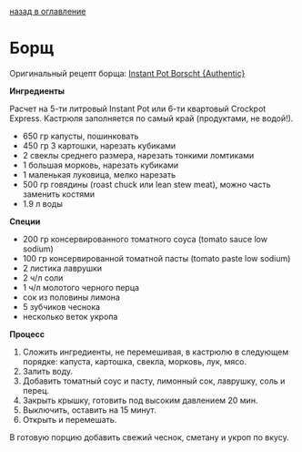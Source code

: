 [назад в оглавление](../content.md)
# Борщ

Оригинальный рецепт борща: [Instant Pot Borscht {Authentic}](https://ifoodreal.com/instant-pot-borscht/#wprm-recipe-container-44121)

**Ингредиенты**

Расчет на 5-ти литровый Instant Pot или 6-ти квартовый Crockpot Express.
Кастрюля заполняется по самый край (продуктами, не водой!).
* 650 гр капусты, пошинковать
* 450 гр 3 картошки, нарезать кубиками
* 2 свеклы среднего размера, нарезать тонкими ломтиками
* 1 большая морковь, нарезать кубиками
* 1 маленькая луковица, мелко нарезать
* 500 гр говядины (roast chuck или lean stew meat), можно часть заменить
  костями
* 1.9 л воды

**Специи**

* 200 гр консервированного томатного соуса (tomato sauce low sodium)
* 100 гр консервированной томатной пасты (tomato paste low sodium)
* 2 листика лаврушки
* 2 ч/л соли
* 1 ч/л молотого черного перца
* сок из половины лимона
* 5 зубчиков чеснока
* несколько веток укропа

**Процесс**

1. Сложить ингредиенты, не перемешивая, в кастрюлю в следующем порядке: капуста,
   картошка, свекла, морковь, лук, мясо.
2. Залить воду.
3. Добавить томатный соус и пасту, лимонный сок, лаврушку, соль и перец.
4. Закрыть крышку, готовить под высоким давлением 20 мин.
5. Выключить, оставить на 15 минут.
6. Открыть и перемешать.

В готовую порцию добавить свежий чеснок, сметану и укроп по вкусу.
